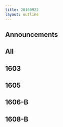 ```yaml
---
title: 20160922
layout: outline
---
```


## Announcements

## All

## 1603


## 1605


## 1606-B


## 1608-B
